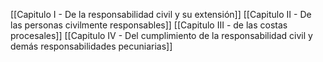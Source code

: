 [[Capitulo I - De la responsabilidad civil y su extensión]]
[[Capitulo II - De las personas civilmente responsables]]
[[Capitulo III - de las costas procesales]]
[[Capitulo IV - Del cumplimiento de la responsabilidad civil y demás responsabilidades pecuniarias]]